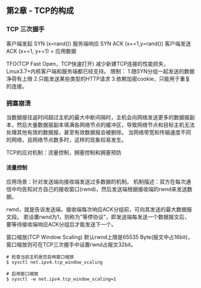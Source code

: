 ## 第2章 - TCP的构成
### TCP 三次握手
客户端发起
SYN (x=rand())
服务端响应
SYN ACK (x+=1,y=rand())
客户端发送
ACK (x+=1, y+=1)
+
应用数据

TFO(TCP Fast Open，TCP快速打开)
减少新建TCP连接的性能损失，Linux3.7+内核客户端和服务端都已经支持。
限制：
1.随SYN分组一起发送的数据净荷有上限
2.只能发送某些类型的HTTP请求
3.依赖加密cookie，只能用于重复的连接。

### 拥塞崩溃
当数据报往返时间超过主机的最大中断间隔时，主机会向网络发送更多的数据报副本，然后大量数据报副本填满各网络节点的缓冲区，导致网络节点和目标主机无法处理其他有效的数据报，甚至有效数据报会被删除。
当网络带宽和传输速度不同的网络，且网络节点数多时，这样的现象较易发生。

TCP的应对机制：流量控制，拥塞控制和拥塞预防
#### 流量控制
应用场景：针对发送端向接收端发送过多数据的机制。
机制描述：双方在每次通信中均告知对方自己的接收窗口(rwnd)，然后发送端根据接收端的rwnd来发送数据。

rwnd，就是告诉发送端，接收端每次响应ACK分组前，可向其发送的最大数据报文段。
若设置rwnd为1，则称为"等停协议"，即发送端每发送一个数据报文后，要等待接收端响应ACK分组后才能发送下一个。

窗口缩放(TCP Window Scaling)
默认rwnd上限是65535 Byte(报文中占16bit)，窗口缩放则可在TCP三次握手中设置rwnd占报文32bit。
```
# 检查当前主机是否启用窗口缩放
$ sysctl net.ipv4.tcp_window_scaling

# 启用窗口缩放
$ sysctl -w net.ipv4.tcp_window_scaling=1

```
